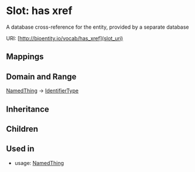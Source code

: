 # Slot: has xref


A database cross-reference for the entity, provided by a separate database

URI: [http://bioentity.io/vocab/has_xref](slot_uri)
## Mappings

## Domain and Range

[NamedThing](NamedThing.md) -> [IdentifierType](IdentifierType.md)
## Inheritance

## Children

## Used in

 *  usage: [NamedThing](NamedThing.md)
